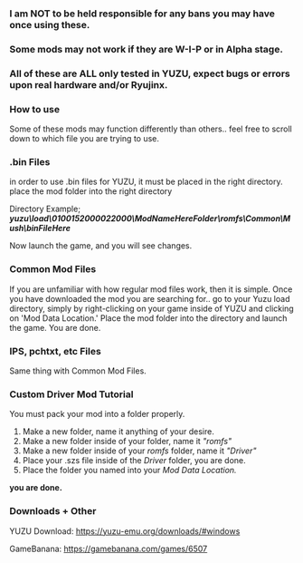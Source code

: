 ### I am NOT to be held responsible for any bans you may have once using these.

### Some mods may not work if they are W-I-P or in Alpha stage.

### All of these are ALL only tested in YUZU, expect bugs or errors upon real hardware and/or Ryujinx.


### How to use
Some of these mods may function differently than others..
feel free to scroll down to which file you are trying to use.


### .bin Files
in order to use .bin files for YUZU, it must be placed in the right directory.
place the mod folder into the right directory

Directory Example;
***yuzu\load\0100152000022000\ModNameHereFolder\romfs\Common\Mush\binFileHere***

Now launch the game, and you will see changes.


### Common Mod Files
If you are unfamiliar with how regular mod files work, then it is simple.
Once you have downloaded the mod you are searching for.. go to your Yuzu load directory, simply by right-clicking on your game inside of YUZU and clicking on 'Mod Data Location.'
Place the mod folder into the directory and launch the game. You are done.


### IPS, pchtxt, etc Files
Same thing with Common Mod Files.


### Custom Driver Mod Tutorial
You must pack your mod into a folder properly.
1. Make a new folder, name it anything of your desire.
2. Make a new folder inside of your folder, name it *"romfs"*
3. Make a new folder inside of your *romfs* folder, name it *"Driver"*
4. Place your .szs file inside of the *Driver* folder, you are done.
5. Place the folder you named into your *Mod Data Location.*

**you are done.**




### Downloads + Other

YUZU Download:
https://yuzu-emu.org/downloads/#windows

GameBanana:
https://gamebanana.com/games/6507
